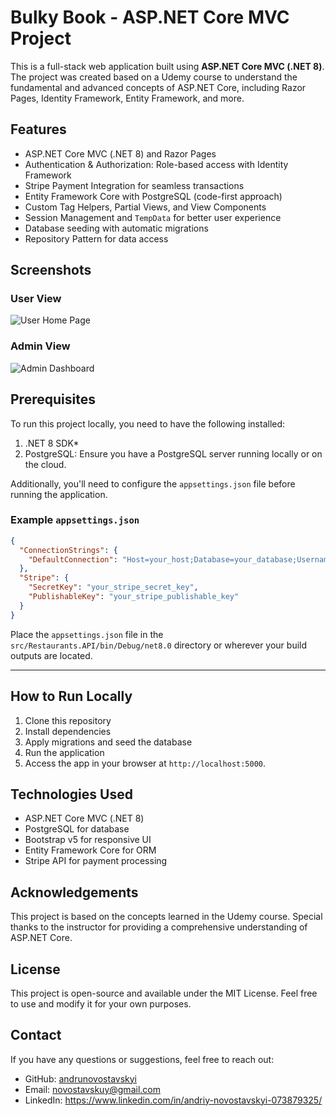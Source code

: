 # Bulky Book - ASP.NET Core MVC Project

This is a full-stack web application built using **ASP.NET Core MVC (.NET 8)**. The project was created based on a Udemy course to understand the fundamental and advanced concepts of ASP.NET Core, including Razor Pages, Identity Framework, Entity Framework, and more.

## Features

- ASP.NET Core MVC (.NET 8) and Razor Pages
- Authentication & Authorization: Role-based access with Identity Framework
- Stripe Payment Integration for seamless transactions
- Entity Framework Core with PostgreSQL (code-first approach)
- Custom Tag Helpers, Partial Views, and View Components
- Session Management and `TempData` for better user experience
- Database seeding with automatic migrations
- Repository Pattern for data access
  
## Screenshots

### User View
![User Home Page](screenshots/user_home.png)

### Admin View
![Admin Dashboard](screenshots/admin_dashboard.png)


## Prerequisites

To run this project locally, you need to have the following installed:

1. .NET 8 SDK* 
2. PostgreSQL: Ensure you have a PostgreSQL server running locally or on the cloud.  

Additionally, you'll need to configure the `appsettings.json` file before running the application.

### Example `appsettings.json`
```json
{
  "ConnectionStrings": {
    "DefaultConnection": "Host=your_host;Database=your_database;Username=your_username;Password=your_password"
  },
  "Stripe": {
    "SecretKey": "your_stripe_secret_key",
    "PublishableKey": "your_stripe_publishable_key"
  }
}
```

Place the `appsettings.json` file in the `src/Restaurants.API/bin/Debug/net8.0` directory or wherever your build outputs are located.

---
## How to Run Locally

1. Clone this repository
2. Install dependencies
3. Apply migrations and seed the database
4. Run the application
5. Access the app in your browser at `http://localhost:5000`.


## Technologies Used

- ASP.NET Core MVC (.NET 8)
- PostgreSQL for database
- Bootstrap v5 for responsive UI
- Entity Framework Core for ORM
- Stripe API for payment processing


## Acknowledgements

This project is based on the concepts learned in the Udemy course. Special thanks to the instructor for providing a comprehensive understanding of ASP.NET Core.

## License

This project is open-source and available under the MIT License. Feel free to use and modify it for your own purposes.

## Contact

If you have any questions or suggestions, feel free to reach out:

- GitHub: [andrunovostavskyi]((https://github.com/andrunovostavskyi))
- Email: novostavskuy@gmail.com
- LinkedIn: https://www.linkedin.com/in/andriy-novostavskyi-073879325/
